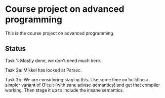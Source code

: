 # Course project on advanced programming

This is the course project on advanced programming.

## Status

Task 1: Mostly done, we don't need much here.

Task 2a: Mikkel has looked at Parsec.

Task 2b: We are considering staging this. Use some time on building a simpler variant of O'cult (with sane advise-semantics) and get that compiler working. Then stage it up to include the insane semantics.

